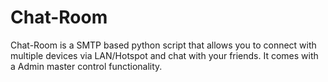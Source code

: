 # Chat-Room
Chat-Room is a SMTP based python script that allows you to connect with multiple devices via LAN/Hotspot and chat with your friends. It comes with a Admin master control functionality.
